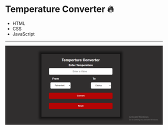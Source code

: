 # Temperature Converter  🔥

- HTML
- CSS
- JavaScript
---

![Click to see Result](./TempConverter.PNG)
